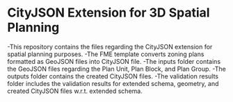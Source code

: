 # CityJSON Extension for 3D Spatial Planning
-This repository contains the files regarding the CityJSON extension for spatial planning purposes.
-The FME template converts zoning plans formatted as GeoJSON files into CityJSON file.
-The inputs folder contains the GeoJSON files regarding the Plan Unit, Plan Block, and Plan Group.
-The outputs folder contains the created CityJSON files.
-The validation results folder includes the validation results for extended schema, geometry, and created CityJSON files w.r.t. extended schema.
